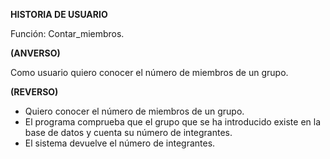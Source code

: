 **HISTORIA DE USUARIO**

Función: Contar_miembros.

**(ANVERSO)**

Como usuario quiero conocer el número de miembros de un grupo.

**(REVERSO)**

- Quiero conocer el número de miembros de un grupo.
- El programa comprueba que el grupo que se ha introducido existe en la base de datos
  y cuenta su número de integrantes.
- El sistema devuelve el número de integrantes.
